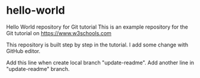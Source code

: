 # hello-world

Hello World repository for Git tutorial
This is an example repository for the Git tutorial on https://www.w3schools.com

This repository is built step by step in the tutorial.
I add some change with GitHub editor.

Add this line when create local branch "update-readme".
Add another line in "update-readme" branch.
